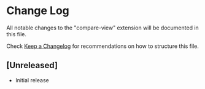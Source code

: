 # Change Log

All notable changes to the "compare-view" extension will be documented in this file.

Check [Keep a Changelog](http://keepachangelog.com/) for recommendations on how to structure this file.

## [Unreleased]

- Initial release